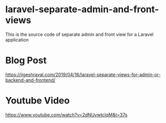 # laravel-separate-admin-and-front-views
This is the source code of separate admin and front view for a Laravel application

# Blog Post
https://jigeshraval.com/2019/04/16/laravel-separate-views-for-admin-or-backend-and-frontend/

# Youtube Video 

https://www.youtube.com/watch?v=2dNUvwtclqM&t=37s
